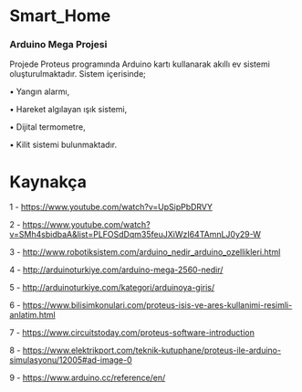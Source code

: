 # Smart_Home
### Arduino Mega Projesi
Projede Proteus programında Arduino kartı kullanarak akıllı ev sistemi oluşturulmaktadır. Sistem içerisinde;

• Yangın alarmı,

• Hareket algılayan ışık sistemi,

• Dijital termometre,

• Kilit sistemi bulunmaktadır.

# Kaynakça
1 - https://www.youtube.com/watch?v=UpSipPbDRVY

2 - https://www.youtube.com/watch?v=SMh4sbidbaA&list=PLFOSdDqm35feuJXiWzI64TAmnLJ0y29-W

3 - http://www.robotiksistem.com/arduino_nedir_arduino_ozellikleri.html

4 - http://arduinoturkiye.com/arduino-mega-2560-nedir/

5 - http://arduinoturkiye.com/kategori/arduinoya-giris/

6 - https://www.bilisimkonulari.com/proteus-isis-ve-ares-kullanimi-resimli-anlatim.html

7 - https://www.circuitstoday.com/proteus-software-introduction

8 - https://www.elektrikport.com/teknik-kutuphane/proteus-ile-arduino-simulasyonu/12005#ad-image-0

9 - https://www.arduino.cc/reference/en/
